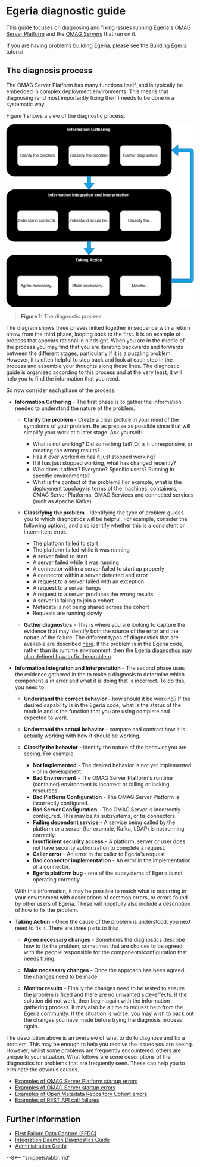 <!-- SPDX-License-Identifier: CC-BY-4.0 -->
<!-- Copyright Contributors to the ODPi Egeria project 2020. -->

# Egeria diagnostic guide

This guide focuses on diagnosing and fixing issues running Egeria's
[OMAG Server Platform](/egeria-docs/concepts/omag-server-platform)
and the [OMAG Servers](/egeria-docs/concepts/omag-server)
that run on it.

If you are having problems building Egeria, please see the
[Building Egeria](/egeria-docs/education/tutorials/building-egeria-tutorial/overview) tutorial.


## The diagnosis process

The OMAG Server Platform has many functions itself, and is typically be embedded in complex deployment environments.
This means that diagnosing (and most importantly fixing them) needs to be done in a
systematic way.  

Figure 1 shows a view of the diagnostic process.  

![Diagnostic Process](diagnostic-process.svg)
> **Figure 1:** The diagnostic process

The diagram shows three phases linked together in sequence with a return arrow from the third phase,
looping back to the first.  It is an example of process that appears rational in hindsight.
When you are in the middle of the process you may find that you are iterating backwards and
forwards between the different stages, particularly if it is a puzzling problem.
However, it is often helpful to step back and look at each step in the process and
assemble your thoughts along these lines.  The diagnostic guide is organized according to
this process and at the very least, it will help you to find the information that you need.

So now consider each phase of the process.

* **Information Gathering** - The first phase is to gather the information needed to understand the nature of the problem.

    * **Clarify the problem** - Create a clear picture in your mind of the symptoms of your problem.  Be as precise as possible since that will simplify your work at a later stage.
    Ask yourself:
        * What is not working?  Did something fail? Or is it unresponsive, or creating the wrong results?
        * Has it ever worked or has it just stopped working?
        * If it has just stopped working, what has changed recently?
        * Who does it affect?  Everyone?  Specific users?  Running in specific environments?
        * What is the context of the problem?  For example, what is the deployment topology in terms of the machines,
       containers, OMAG Server Platforms, OMAG Services and connected services (such as Apache Kafka).
  
    * **Classifying the problem** - Identifying the type of problem guides you to which diagnostics will be helpful.
       For example, consider the following options, and also identify whether this is a consistent or intermittent error.
       
        * The platform failed to start
        * The platform failed while it was running
        * A server failed to start
        * A server failed while it was running
        * A connector within a server failed to start up properly
        * A connector within a server detected and error
        * A request to a server failed with an exception
        * A request to a server hangs
        * A request to a server produces the wrong results
        * A server is failing to join a cohort
        * Metadata is not being shared across the cohort
        * Requests are running slowly
            
    * **Gather diagnostics** - This is where you are looking to capture the evidence that may identify
    both the source of the error and the nature of the failure.
    The different types of diagnostics that are available are described [here](diagnostic-sources.md).
    If the problem is in the Egeria code,
    rather than its runtime environment, then the 
    [Egeria diagnostics may also defined how to fix the problem](ffdc.md).
    
* **Information Integration and Interpretation** - The second phase uses the evidence gathered in the
  to make a diagnosis to determine which component is in error and what it is doing that is incorrect.
  To do this, you need to:
  
  * **Understand the correct behavior** - how should it be working?  If the desired capability
  is in the Egeria code, what is the status of the module and is the function that you are using complete
  and expected to work.
  
  * **Understand the actual behavior** - compare and contrast how it is actually working with
  how it should be working.
  
  * **Classify the behavior** - identify the nature of the behavior you are seeing. 
  For example:
    * **Not Implemented** - The desired behavior is not yet implemented - or in development.
    * **Bad Environment** - The OMAG Server Platform's runtime (container) environment is incorrect or failing or lacking resources.
    * **Bad Platform Configuration** - The OMAG Server Platform is incorrectly configured.
    * **Bad Server Configuration** - The OMAG Server is incorrectly configured.  This may be its subsystems, or tis connectors.
    * **Failing dependent service** - A service being called by the platform or a server (for example, Kafka, LDAP) is not running correctly.
    * **Insufficient security access** - A platform, server or user does not have security authorization to complete a request.
    * **Caller error** - An error in the caller to Egeria's request
    * **Bad connector implementation** - An error in the implementation of a connector.
    * **Egeria platform bug** - one of the subsystems of Egeria is not operating correctly.
    
  With this information, it may be possible to match what is occurring in your environment with
  descriptions of common errors, or errors found by other users of Egeria.  These will hopefully
  also include a description of how to fix the problem.
  
* **Taking Action** - Once the cause of the problem is understood, you next need to fix it. There are three parts to this: 

  * **Agree necessary changes** - Sometimes the diagnostics describe how to fix the problem, sometimes that are
  choices to be agreed with the people responsible for the components/configuration that needs fixing.
  
  * **Make necessary changes** - Once the approach has been agreed, the changes need to be made.
  
  * **Monitor results** - Finally the changes need to be tested to ensure the problem is fixed and
  there are no unwanted side-effects.  If the solution did not work, then begin again with the
  information gathering process.  It may also be a time to request help from the 
  [Egeria community](/egeria-docs/guides/community).  If the situation is worse, you may wish to back out the changes
  you have made before trying the diagnosis process again.

The description above is an overview of what to do to diagnose and fix a problem.
This may be enough to help you resolve the issues you are seeing.
However, whilst some problems are frequently encountered, others are unique to your situation.
What follows are some descriptions of the diagnostics for problems that are frequently seen.
These can help you to eliminate the obvious causes.  

* [Examples of OMAG Server Platform startup errors](examples-of-platform-start-up-errors.md)
* [Examples of OMAG Server startup errors](examples-of-server-start-up-errors.md)
* [Examples of Open Metadata Repository Cohort errors](examples-of-cohort-errors.md)
* [Examples of REST API call failures](examples-of-common-rest-api-errors.md)


## Further information

* [First Failure Data Capture (FFDC)](ffdc.md)
* [Integration Daemon Diagnostics Guide](integration-daemon-diagnostic-guide.md)
* [Administration Guide](/egeria-docs/guides/admin)

--8<-- "snippets/abbr.md"
